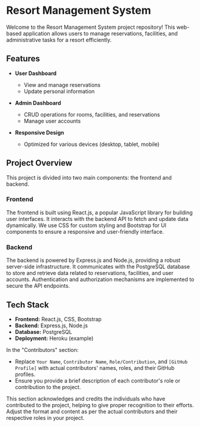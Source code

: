# Resort Management System

Welcome to the Resort Management System project repository! This web-based application allows users to manage reservations, facilities, and administrative tasks for a resort efficiently.

## Features

- **User Dashboard**
  - View and manage reservations
  - Update personal information

- **Admin Dashboard**
  - CRUD operations for rooms, facilities, and reservations
  - Manage user accounts

- **Responsive Design**
  - Optimized for various devices (desktop, tablet, mobile)

## Project Overview

This project is divided into two main components: the frontend and backend.

### Frontend

The frontend is built using React.js, a popular JavaScript library for building user interfaces. It interacts with the backend API to fetch and update data dynamically. We use CSS for custom styling and Bootstrap for UI components to ensure a responsive and user-friendly interface.

### Backend

The backend is powered by Express.js and Node.js, providing a robust server-side infrastructure. It communicates with the PostgreSQL database to store and retrieve data related to reservations, facilities, and user accounts. Authentication and authorization mechanisms are implemented to secure the API endpoints.

## Tech Stack

- **Frontend:** React.js, CSS, Bootstrap
- **Backend:** Express.js, Node.js
- **Database:** PostgreSQL
- **Deployment:** Heroku (example)



In the "Contributors" section:

- Replace `Your Name`, `Contributor Name`, `Role/Contribution`, and `[GitHub Profile]` with actual contributors' names, roles, and their GitHub profiles.
- Ensure you provide a brief description of each contributor's role or contribution to the project.

This section acknowledges and credits the individuals who have contributed to the project, helping to give proper recognition to their efforts. Adjust the format and content as per the actual contributors and their respective roles in your project.


